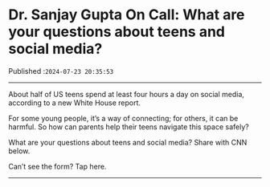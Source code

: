 # Dr. Sanjay Gupta On Call: What are your questions about teens and social media?

Published :`2024-07-23 20:35:53`

---

About half of US teens spend at least four hours a day on social media, according to a new White House report.

For some young people, it’s a way of connecting; for others, it can be harmful. So how can parents help their teens navigate this space safely?

What are your questions about teens and social media? Share with CNN below.

Can’t see the form? Tap here.

---

